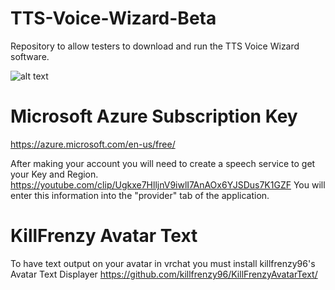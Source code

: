 # TTS-Voice-Wizard-Beta
Repository to allow testers to download and run the TTS Voice Wizard software.

![alt text](http://url/to/img.png)

# Microsoft Azure Subscription Key
https://azure.microsoft.com/en-us/free/

After making your account you will need to create a speech service to get your Key and Region.
https://youtube.com/clip/Ugkxe7HlljnV9iwlI7AnAOx6YJSDus7K1GZF
You will enter this information into the "provider" tab of the application.


# KillFrenzy Avatar Text
To have text output on your avatar in vrchat you must install killfrenzy96's Avatar Text Displayer
https://github.com/killfrenzy96/KillFrenzyAvatarText/
